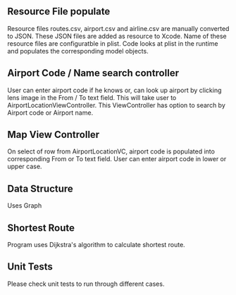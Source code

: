 ## Resource File populate

Resource files  routes.csv, airport.csv and airline.csv are manually converted to JSON. These JSON files are added as resource to Xcode. Name of these resource files are configuratble in plist. Code looks at plist in the runtime and populates the corresponding model objects.

## Airport Code / Name search controller

User can enter airport code if he knows or, can look up airport by clicking lens image in the From / To text field. This will take user to AirportLocationViewController. This ViewController has option to search by Airport code or Airport name.


## Map View Controller

On select of row from AirportLocationVC, airport code is populated into corresponding From or To text field. 
User can enter airport code in lower or upper case.

## Data Structure

Uses Graph


## Shortest Route

Program uses Dijkstra's algorithm to calculate shortest route.

## Unit Tests

Please check unit tests to run through different cases. 
